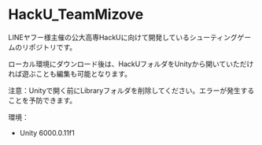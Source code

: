 # HackU_TeamMizove

LINEヤフー様主催の公大高専HackUに向けて開発しているシューティングゲームのリポジトリです。

ローカル環境にダウンロード後は、HackUフォルダをUnityから開いていただければ遊ぶことも編集も可能となります。

注意：Unityで開く前にLibraryフォルダを削除してください。エラーが発生することを予防できます。

環境：
- Unity 6000.0.11f1
